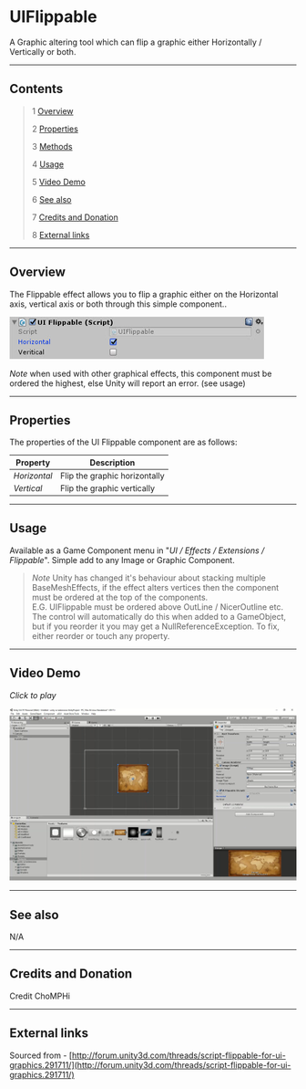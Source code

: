 # UIFlippable

A Graphic altering tool which can flip a graphic either Horizontally / Vertically or both.

<!--![](Images/ Game Image.jpg)-->

---------

## Contents

> 1 [Overview](#overview)
>
> 2 [Properties](#properties)
>
> 3 [Methods](#methods)
>
> 4 [Usage](#usage)
>
> 5 [Video Demo](#video-demo)
>
> 6 [See also](#see-also)
>
> 7 [Credits and Donation](#credits-and-donation)
>
> 8 [External links](#external-links)

---------

## Overview

The Flippable effect allows you to flip a graphic either on the Horizontal axis, vertical axis or both through this simple component..

![](Images/UIFlippableInspector.jpg)

*Note* when used with other graphical effects, this component must be ordered the highest, else Unity will report an error. (see usage)

---------

## Properties

The properties of the UI Flippable component are as follows:

Property | Description
|-|-|
*Horizontal*|Flip the graphic horizontally
*Vertical*|Flip the graphic vertically

---------

## Usage

Available as a Game Component menu in "*UI / Effects / Extensions / Flippable*". Simple add to any Image or Graphic Component.

> *Note*
> Unity has changed it's behaviour about stacking multiple BaseMeshEffects, if the effect alters vertices then the component must be ordered at the top of the components.  
> E.G. UIFlippable must be ordered above OutLine / NicerOutline etc.
> The control will automatically do this when added to a GameObject, but if you reorder it you may get a NullReferenceException.  To fix, either reorder or touch any property.

---------

## Video Demo

*Click to play*

[![UIFlippable Demo](Images/UIFlippableDemo.jpg)](Images/UIFlippableDemo.mp4 "UIFlippable Demo")

---------

## See also

N/A

---------

## Credits and Donation

Credit ChoMPHi

---------

## External links

Sourced from - [http://forum.unity3d.com/threads/script-flippable-for-ui-graphics.291711/](http://forum.unity3d.com/threads/script-flippable-for-ui-graphics.291711/)
